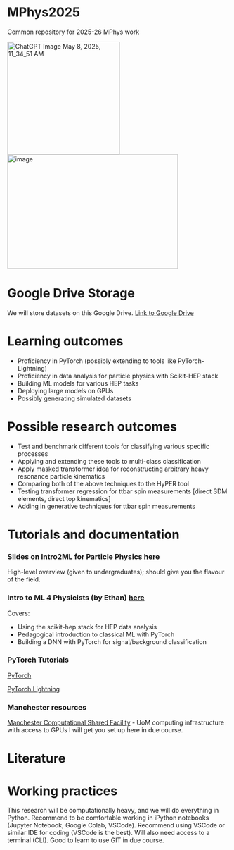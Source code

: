 # MPhys2025
Common repository for 2025-26 MPhys work

<img width="256" height="256" alt="ChatGPT Image May 8, 2025, 11_34_51 AM" src="https://github.com/user-attachments/assets/942f64d8-1ecc-4cac-b0b0-519774627597" />
<img width="388" height="259" alt="image" src="https://github.com/user-attachments/assets/32754952-1f47-46d1-982c-2d35f5a92c61" />

# Google Drive Storage
We will store datasets on this Google Drive.
[Link to Google Drive](https://drive.google.com/drive/folders/1zteNmkQa9EV_ZfvHS91jHaT1o9bDR-_C?usp=sharing)

# Learning outcomes
* Proficiency in PyTorch (possibly extending to tools like PyTorch-Lightning)
* Proficiency in data analysis for particle physics with Scikit-HEP stack
* Building ML models for various HEP tasks
* Deploying large models on GPUs
* Possibly generating simulated datasets

# Possible research outcomes
* Test and benchmark different tools for classifying various specific processes
* Applying and extending these tools to multi-class classification
* Apply masked transformer idea for reconstructing arbitrary heavy resonance particle kinematics
* Comparing both of the above techniques to the HyPER tool
* Testing transformer regression for ttbar spin measurements [direct SDM elements, direct top kinematics]
* Adding in generative techniques for ttbar spin measurements

# Tutorials and documentation

### Slides on Intro2ML for Particle Physics [here](https://drive.google.com/file/d/17f46cMSA29RENtD4lB0MjeoLFmBOVhHA/view?usp=drive_link)
High-level overview (given to undergraduates); should give you the flavour of the field.

### Intro to ML 4 Physicists (by Ethan) [here](https://github.com/els285/Intro2NN4Physics/tree/main)
Covers:
  * Using the scikit-hep stack for HEP data analysis
  * Pedagogical introduction to classical ML with PyTorch
  * Building a DNN with PyTorch for signal/background classification

### PyTorch Tutorials
[PyTorch](https://docs.pytorch.org/tutorials/)

[PyTorch Lightning](https://lightning.ai/docs/pytorch/stable/starter/introduction.html)

### Manchester resources
[Manchester Computational Shared Facility](https://ri.itservices.manchester.ac.uk/csf3) - UoM computing infrastructure with access to GPUs
I will get you set up here in due course.

# Literature

# Working practices
This research will be computationally heavy, and we will do everything in Python. Recommend to be comfortable working in iPython notebooks (Jupyter Notebook, Google Colab, VSCode).
Recommend using VSCode or similar IDE for coding (VSCode is the best). Will also need access to a terminal (CLI). Good to learn to use GIT in due course.






  
